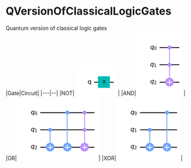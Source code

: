 # QVersionOfClassicalLogicGates
Quantum version of classical logic gates
<br>
|Gate|Circuit|
|---|--|
|NOT|![Not Gate](Gates/not.png)|
|AND|![And Gate](Gates/and.png)|
|OR|![Or Gate](Gates/or.png)|
|XOR|![Xor Gate](Gates/xor.png)|
